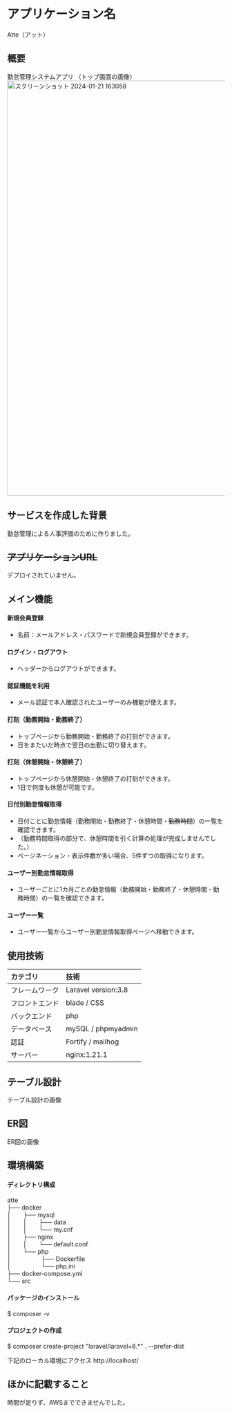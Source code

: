 # アプリケーション名
Atte（アット）

## 概要
勤怠管理システムアプリ
（トップ画面の画像）
<img width="960" alt="スクリーンショット 2024-01-21 163058" src="https://github.com/srgnair/20240122_shirogane_Atte/assets/143247574/42a15fca-8ba3-4971-95e2-d2b8ee57cb82">


## サービスを作成した背景
勤怠管理による人事評価のために作りました。

## ~~アプリケーションURL~~
デプロイされていません。

## メイン機能
#### 新規会員登録
- 名前：メールアドレス・パスワードで新規会員登録ができます。
#### ログイン・ログアウト
- ヘッダーからログアウトができます。
#### 認証機能を利用
- メール認証で本人確認されたユーザーのみ機能が使えます。
#### 打刻（勤務開始・勤務終了）
- トップページから勤務開始・勤務終了の打刻ができます。
- 日をまたいだ時点で翌日の出勤に切り替えます。
#### 打刻（休憩開始・休憩終了）
- トップページから休憩開始・休憩終了の打刻ができます。	
- 1日で何度も休憩が可能です。
#### 日付別勤怠情報取得
- 日付ことに勤怠情報（勤務開始・勤務終了・休憩時間・~~勤務時間~~）の一覧を確認できます。
- （勤務時間取得の部分で、休憩時間を引く計算の処理が完成しませんでした。）
- ページネーション・表示件数が多い場合、5件ずつの取得になります。
#### ユーザー別勤怠情報取得
- ユーザーごとに1カ月ごとの勤怠情報（勤務開始・勤務終了・休憩時間・勤務時間）の一覧を確認できます。
#### ユーザー一覧
- ユーザー一覧からユーザー別勤怠情報取得ページへ移動できます。

## 使用技術

| カテゴリ       | 技術  |
| :------------- | :------------ |
| フレームワーク | Laravel version:3.8 |
| フロントエンド | blade / CSS |
| バックエンド   | php |
| データベース   | mySQL / phpmyadmin |
| 認証           | Fortify / mailhog |
| サーバー       | nginx:1.21.1 |

## テーブル設計
テーブル設計の画像

## ER図
ER図の画像

## 環境構築

#### ディレクトリ構成
atte  
├── docker  
│&emsp;&emsp;├── mysql  
│&emsp;&emsp;│&emsp;&emsp;├── data  
│&emsp;&emsp;│&emsp;&emsp;└── my.cnf  
│&emsp;&emsp;├── nginx  
│&emsp;&emsp;│&emsp;&emsp;└── default.conf  
│&emsp;&emsp;└── php  
│&emsp;&emsp;&emsp;&emsp;&emsp;├── Dockerfile  
│&emsp;&emsp;&emsp;&emsp;&emsp;└── php.ini  
├── docker-compose.yml  
└── src  

#### パッケージのインストール
$ composer -v

#### プロジェクトの作成
$ composer create-project "laravel/laravel=8.*" . --prefer-dist

下記のローカル環境にアクセス
http://localhost/

## ほかに記載すること
時間が足りず、AWSまでできませんでした。
